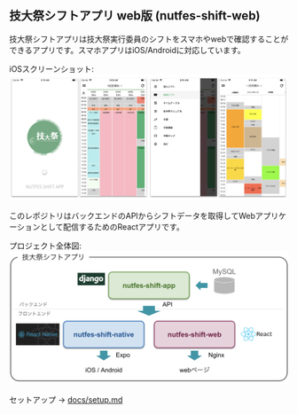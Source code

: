 ## 技大祭シフトアプリ web版 (nutfes-shift-web)
技大祭シフトアプリは技大祭実行委員のシフトをスマホやwebで確認することができるアプリです。スマホアプリはiOS/Androidに対応しています。

iOSスクリーンショット:
![image1](https://github.com/youichiro/nutfes-shift-web/blob/master/public/readme_image1.png)


このレポジトリはバックエンドのAPIからシフトデータを取得してWebアプリケーションとして配信するためのReactアプリです。

プロジェクト全体図:
![image2](https://github.com/youichiro/nutfes-shift-web/blob/master/public/readme_image2.png)

セットアップ -> [docs/setup.md](https://github.com/youichiro/nutfes-shift-web/blob/master/docs/setup.md)
